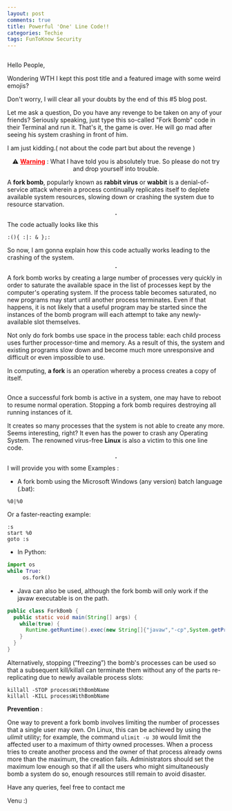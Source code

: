 ```yaml
---
layout: post
comments: true
title: Powerful 'One' Line Code!!
categories: Techie
tags: FunToKnow Security
---
```

<p align="center">
  <img title="" src="/blog/public/img/fork0.png" alt="">
</p>

Hello People,

Wondering WTH I kept this post title and a featured image with some weird emojis?

Don't worry, I will clear all your doubts by the end of this #5 blog post.

Let me ask a question, Do you have any revenge to be taken on any of your friends? Seriously speaking, just type this so-called "Fork Bomb" code in their Terminal and run it. That's it, the game is over. He will go mad after seeing his system crashing in front of him.

I am just kidding.( not about the code part but about the revenge )

<p style="text-align: center;">⚠️ <strong><span style="text-decoration: underline; color: #ff0000;">Warning</span></strong> : What I have told you is absolutely true. So please do not try and drop yourself into trouble.</p>

A **fork bomb**, popularly known as **rabbit virus** or **wabbit** is a denial-of-service attack wherein a process continually replicates itself to deplete available system resources, slowing down or crashing the system due to resource starvation.

<p align="center">
  <img title="fork bomb structure" src="/blog/public/img/fork1.png" alt="" style="border: 1px solid">
</p>

The code actually looks like this
```
:(){ :|: & };:
```
So now, I am gonna explain how this code actually works leading to the crashing of the system.

<p align="center">
  <img title="" src="/blog/public/img/fork2.jpg" alt="" style="border: 1px solid">
</p>

A fork bomb works by creating a large number of processes very quickly in order to saturate the available space in the list of processes kept by the computer's operating system. If the process table becomes saturated, no new programs may start until another process terminates. Even if that happens, it is not likely that a useful program may be started since the instances of the bomb program will each attempt to take any newly-available slot themselves.

Not only do fork bombs use space in the process table: each child process uses further processor-time and memory. As a result of this, the system and existing programs slow down and become much more unresponsive and difficult or even impossible to use.

In computing, **a fork** is an operation whereby a process creates a copy of itself.

<p align="center">
  <img title="" src="/blog/public/img/fork3.png" alt="">
</p>

Once a successful fork bomb is active in a system, one may have to reboot to resume normal operation. Stopping a fork bomb requires destroying all running instances of it.

It creates so many processes that the system is not able to create any more. Seems interesting, right? It even has the power to crash any Operating System. The renowned virus-free **Linux** is also a victim to this one line code.

<p align="center">
  <img title="" src="/blog/public/img/fork4.png" alt="" style="border: 1px solid">
</p>

I will provide you with some Examples :

- A fork bomb using the Microsoft Windows (any version) batch language (.bat):
```
%0|%0
```
Or a faster-reacting example:
```
:s
start %0
goto :s
```
- In Python:
```python
import os
while True:
     os.fork()
```
- Java can also be used, although the fork bomb will only work if the javaw executable is on the path.
```java
public class ForkBomb {
  public static void main(String[] args) {
    while(true) {
      Runtime.getRuntime().exec(new String[]{"javaw","-cp",System.getProperty("java.clclass.path"), "ForkBomb"});
    }
  }
}
```

Alternatively, stopping (“freezing”) the bomb's processes can be used so that a subsequent kill/killall can terminate them without any of the parts re-replicating due to newly available process slots:
```
killall -STOP processWithBombName
killall -KILL processWithBombName
```

**Prevention** :

One way to prevent a fork bomb involves limiting the number of processes that a single user may own. On Linux, this can be achieved by using the *ulimit* utility; for example, the command `ulimit -u 30` would limit the affected user to a maximum of thirty owned processes. When a process tries to create another process and the owner of that process already owns more than the maximum, the creation fails. Administrators should set the maximum low enough so that if all the users who might simultaneously bomb a system do so, enough resources still remain to avoid disaster.

Have any queries, feel free to contact me

Venu :)
